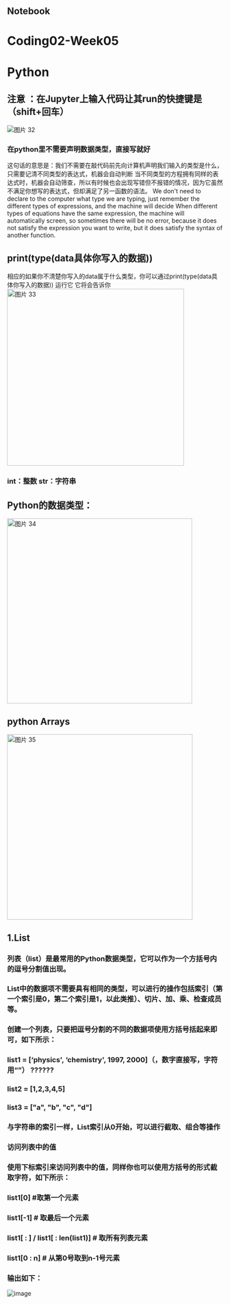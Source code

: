 ## Notebook
# Coding02-Week05
# Python
## 注意 ：在Jupyter上输入代码让其run的快捷键是（shift+回车）
![图片 32](https://user-images.githubusercontent.com/92034503/158812855-b9bc8525-57fb-487c-b8bf-e7faba742282.png)
### 在python里不需要声明数据类型，直接写就好
这句话的意思是：我们不需要在敲代码前先向计算机声明我们输入的类型是什么，只需要记清不同类型的表达式，机器会自动判断
当不同类型的方程拥有同样的表达式时，机器会自动筛查，所以有时候也会出现写错但不报错的情况，因为它虽然不满足你想写的表达式，但却满足了另一函数的语法。
We don't need to declare to the computer what type we are typing, just remember the different types of expressions, and the machine will decide
When different types of equations have the same expression, the machine will automatically screen, so sometimes there will be no error, because it does not satisfy the expression you want to write, but it does satisfy the syntax of another function.

## print(type(data具体你写入的数据))
相应的如果你不清楚你写入的data属于什么类型，你可以通过print(type(data具体你写入的数据))
运行它 它将会告诉你
<img width="413" alt="图片 33" src="https://user-images.githubusercontent.com/92034503/158813207-1613166c-54ec-4f16-9c97-40836e9fd02a.png">
### int：整数  str：字符串

## Python的数据类型：

<img width="432" alt="图片 34" src="https://user-images.githubusercontent.com/92034503/158813309-206caab3-cf2d-4b9b-b2b7-4f8ff3070783.png">

## python Arrays

<img width="433" alt="图片 35" src="https://user-images.githubusercontent.com/92034503/158813593-5ae88a8c-33b1-45c9-b3d2-75a009cfff16.png">

## 1.List

### 列表（list）是最常用的Python数据类型，它可以作为一个方括号内的逗号分割值出现。

### List中的数据项不需要具有相同的类型，可以进行的操作包括索引（第一个索引是0，第二个索引是1，以此类推）、切片、加、乘、检查成员等。


### 创建一个列表，只要把逗号分割的不同的数据项使用方括号括起来即可，如下所示：

### list1 = [‘physics', ‘chemistry', 1997, 2000]（，数字直接写，字符用“”） ??????

### list2 = [1,2,3,4,5]

### list3 = ["a", "b", "c", "d"]

### 与字符串的索引一样，List索引从0开始，可以进行截取、组合等操作

### 访问列表中的值

### 使用下标索引来访问列表中的值，同样你也可以使用方括号的形式截取字符，如下所示：

### list1[0]   #取第一个元素

### list1[-1]  # 取最后一个元素

### list1[ : ] / list1[ : len(list1)]  # 取所有列表元素

### list1[0 : n] # 从第0号取到n-1号元素

### 输出如下：
 
![image](https://user-images.githubusercontent.com/92034503/158813683-09ac7da0-0cf3-43f4-b4a3-e18d36762124.png)
